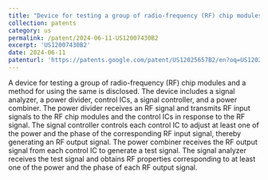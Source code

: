 ```yaml
---
title: "Device for testing a group of radio-frequency (RF) chip modules and method for using the same"
collection: patents
category: us
permalink: /patent/2024-06-11-US12007430B2
excerpt: 'US12007430B2'
date: 2024-06-11
patenturl: 'https://patents.google.com/patent/US12025657B2/en?oq=US12025657B2'
---
```


A device for testing a group of radio-frequency (RF) chip modules and a method for using the same is disclosed. The device includes a signal analyzer, a power divider, control ICs, a signal controller, and a power combiner. The power divider receives an RF signal and transmits RF input signals to the RF chip modules and the control ICs in response to the RF signal. The signal controller controls each control IC to adjust at least one of the power and the phase of the corresponding RF input signal, thereby generating an RF output signal. The power combiner receives the RF output signal from each control IC to generate a test signal. The signal analyzer receives the test signal and obtains RF properties corresponding to at least one of the power and the phase of each RF output signal.